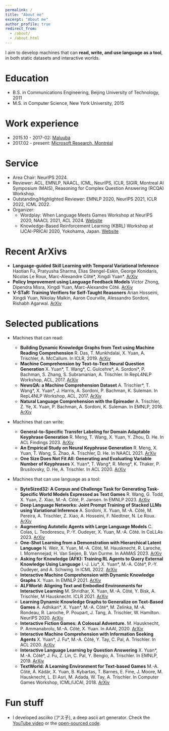 ```yaml
---
permalink: /
title: "About me"
excerpt: "About me"
author_profile: true
redirect_from: 
  - /about/
  - /about.html
---
```

I aim to develop machines that can **read, write, and use language as a tool**, in both static datasets and interactive worlds.

<!-- 
News
======
* I'm among the Outstanding Reviewers at ICML 2022!
* New paper accepted: **Asking for Knowledge (AFK): Training RL Agents to Query External Knowledge Using Language.** I.-J. Liu\*, X. Yuan\*, M.-A. Côté\*, P.-Y. Oudeyer, and A. Schwing. In ICML 2022. [ArXiv](https://arxiv.org/abs/2205.06111)
* I am among the Highlighted Reviewers at ICLR 2022! -->

Education
======
* B.S. in Communications Engineering, Beijing University of Technology, 2011
* M.S. in Computer Science, New York University, 2015

Work experience
======
* 2015.10 - 2017-02: [Maluuba](https://en.wikipedia.org/wiki/Maluuba)
* 2017.02 - present: [Microsoft Research, Montréal](https://www.microsoft.com/en-us/research/lab/microsoft-research-montreal/)

Service
======
* Area Chair: NeurIPS 2024.
* Reviewer: ACL, EMNLP, NAACL, ICML, NeurIPS, ICLR, SIGIR, Montreal AI Symposium (MAIS), Reasoning for Complex Question Answering (RCQA) Workshop.
* Outstanding/Highlighted Reviewer: EMNLP 2020, NeurIPS 2021, ICLR 2022, ICML 2022.
* Organizer: 
  * Wordplay: When Language Meets Games Workshop at NeurIPS 2020, NAACL 2021, ACL 2024. [Website](https://wordplay-workshop.github.io/)
  * Knowledge-Based Reinforcement Learning (KBRL) Workshop at IJCAI-PRICAI 2020, Yokohama, Japan. [Website](https://kbrl.github.io/)

Recent ArXivs
======
* **Language-guided Skill Learning with Temporal Variational Inference** Haotian Fu, Pratyusha Sharma, Elias Stengel-Eskin, George Konidaris, Nicolas Le Roux, Marc-Alexandre Côté\*, Xingdi Yuan\*. [ArXiv](https://arxiv.org/abs/2402.16354)
* **Policy Improvement using Language Feedback Models** Victor Zhong, Dipendra Misra, Xingdi Yuan, Marc-Alexandre Côté. [ArXiv](https://arxiv.org/abs/2402.07876)
* **V-STaR: Training Verifiers for Self-Taught Reasoners** Arian Hosseini, Xingdi Yuan, Nikolay Malkin, Aaron Courville, Alessandro Sordoni, Rishabh Agarwal. [ArXiv](https://arxiv.org/abs/2402.06457)


Selected publications
======
* Machines that can read:
  * **Building Dynamic Knowledge Graphs from Text using Machine Reading Comprehension** R. Das, T. Munkhdalai, X. Yuan, A. Trischler, A. McCallum. In ICLR, 2019. [ArXiv](https://arxiv.org/abs/1810.05682)
  * **Machine Comprehension by Text-to-Text Neural Question Generation** X. Yuan\*, T. Wang\*, C. Gulcehre\*, A. Sordoni\*, P. Bachman, S. Zhang, S. Subramanian, A. Trischler. In RepL4NLP Workshop, ACL, 2017. [ArXiv](https://arxiv.org/abs/1705.02012)
  * **NewsQA: a Machine Comprehension Dataset** A. Trischler\*, T. Wang\*, X. Yuan\*, J. Harris, A. Sordoni, P. Bachman, K. Suleman. In RepL4NLP Workshop, ACL, 2017. [ArXiv](https://arxiv.org/abs/1611.09830)
  * **Natural Language Comprehension with the Epireader** A. Trischler, Z. Ye, X. Yuan, P. Bachman, A. Sordoni, K. Suleman. In EMNLP, 2016. [ArXiv](https://arxiv.org/abs/1606.02270)

* Machines that can write:
  * **General-to-Specific Transfer Labeling for Domain Adaptable Keyphrase Generation** R. Meng, T. Wang, X. Yuan, Y. Zhou, D. He. In ACL Findings 2023. [ArXiv](https://arxiv.org/abs/2208.09606)
  * **An Empirical Study on Neural Keyphrase Generation** R. Meng, X. Yuan, T. Wang, S. Zhao, A. Trischler, D. He. In NAACL 2021. [ArXiv](https://arxiv.org/abs/2009.10229)
  * **One Size Does Not Fit All: Generating and Evaluating Variable Number of Keyphrases** X. Yuan\*, T. Wang\*, R. Meng\*, K. Thaker, P. Brusilovsky, D. He, A. Trischler. In ACL 2020. [ArXiv](https://arxiv.org/abs/1810.05241)

* Machines that can use language as a tool:
  * **ByteSized32: A Corpus and Challenge Task for Generating Task-Specific World Models Expressed as Text Games** R. Wang, G. Todd, X. Yuan, Z. Xiao, M.-A. Côté, P. Jansen. In EMNLP 2023. [ArXiv](https://arxiv.org/abs/2305.14879)
  * **Deep Language Networks: Joint Prompt Training of Stacked LLMs using Variational Inference** A. Sordoni, X. Yuan, M.-A. Côté, M. Pereira, A. Trischler, Z. Xiao, A. Hosseini, F. Niedtner, N. Le Roux. [ArXiv](https://arxiv.org/abs//2306.12509)
  * **Augmenting Autotelic Agents with Large Language Models** C. Colas, L. Teodorescu, P.-Y. Oudeyer, X. Yuan, M.-A. Côté. In CoLLAs 2023. [ArXiv](https://arxiv.org/abs/2305.12487)
  * **One-Shot Learning from a Demonstration with Hierarchical Latent Language** N. Weir, X. Yuan, M.-A. Côté, M. Hausknecht, R. Laroche, I. Momennejad, H. Van Seijen, B. Van Durme. In AAMAS 2023. [ArXiv](https://arxiv.org/abs/2203.04806)
  * **Asking for Knowledge (AFK): Training RL Agents to Query External Knowledge Using Language** I.-J. Liu\*, X. Yuan\*, M.-A. Côté\*, P.-Y. Oudeyer, and A. Schwing. In ICML 2022. [ArXiv](https://arxiv.org/abs/2205.06111)
  * **Interactive Machine Comprehension with Dynamic Knowledge Graphs** X. Yuan. In EMNLP 2021. [ArXiv](https://arxiv.org/abs/2109.00077)
  * **ALFWorld: Aligning Text and Embodied Environments for Interactive Learning** M. Shridhar, X. Yuan, M.-A. Côté, Y. Bisk, A. Trischler, M Hausknecht. ICLR 2021. [ArXiv](https://arxiv.org/abs/2010.03768)
  * **Learning Dynamic Knowledge Graphs to Generalize on Text-Based Games** A. Adhikari\*, X. Yuan\*, M.-A. Côté\*, M. Zelinka, M.-A. Rondeau, R. Laroche, P. Poupart, J. Tang, A. Trischler, W. Hamilton. NeurIPS 2020. [ArXiv](https://arxiv.org/abs/2002.09127/)
  * **Interactive Fiction Games: A Colossal Adventure.** M. Hausknecht, P. Ammanabrolu, M.-A. Côté, X. Yuan. In AAAI, 2020. [ArXiv](https://arxiv.org/abs/1909.05398)
  * **Interactive Machine Comprehension with Information Seeking Agents** X. Yuan\*, J. Fu\*, M.-A. Côté, Y. Tay, C. Pal, A. Trischler. In ACL 2020. [ArXiv](https://arxiv.org/abs/1908.10449)
  * **Interactive Language Learning by Question Answering** X. Yuan\*, M.-A. Côté\*, J. Fu, Z. Lin, C. Pal, Y. Bengio, A. Trischler. In EMNLP, 2019. [ArXiv](https://arxiv.org/abs/1908.10909)
  * **TextWorld: A Learning Environment for Text-based Games** M.-A. Côté, Á. Kádár, X. Yuan, B. Kybartas, T. Barnes, E. Fine, J. Moore, M. Hausknecht, L. El Asri, M. Adada, W. Tay, A. Trischler. In Computer Games Workshop, ICML/IJCAI, 2018. [ArXiv](https://arxiv.org/abs/1806.11532)

Fun stuff
=====
* I developed asciiko (アス子), a deep ascii art generator. Check the [YouTube video](https://www.youtube.com/watch?v=_pJyuo-ivR4) or the [open-sourced code](https://github.com/xingdi-eric-yuan/asciiko).

